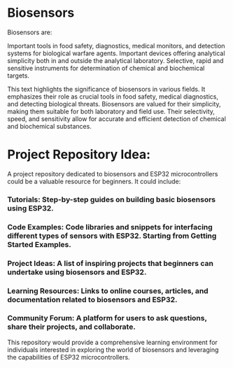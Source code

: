 # Biosensors
Biosensors are:

Important tools in food safety, diagnostics, medical monitors, and detection systems for biological warfare agents.
Important devices offering analytical simplicity both in and outside the analytical laboratory.
Selective, rapid and sensitive instruments for determination of chemical and biochemical targets.

This text highlights the significance of biosensors in various fields. It emphasizes their role as crucial tools in food safety, medical diagnostics, and detecting biological threats. Biosensors are valued for their simplicity, making them suitable for both laboratory and field use. Their selectivity, speed, and sensitivity allow for accurate and efficient detection of chemical and biochemical substances.

# Project Repository Idea:

A project repository dedicated to biosensors and ESP32 microcontrollers could be a valuable resource for beginners. It could include:

### Tutorials: Step-by-step guides on building basic biosensors using ESP32.
### Code Examples: Code libraries and snippets for interfacing different types of sensors with ESP32. Starting from Getting Started Examples.
### Project Ideas: A list of inspiring projects that beginners can undertake using biosensors and ESP32.
### Learning Resources: Links to online courses, articles, and documentation related to biosensors and ESP32.
### Community Forum: A platform for users to ask questions, share their projects, and collaborate.
This repository would provide a comprehensive learning environment for individuals interested in exploring the world of biosensors and leveraging the capabilities of ESP32 microcontrollers.
